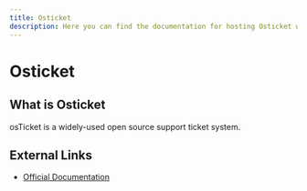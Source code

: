 ```yaml
---
title: Osticket
description: Here you can find the documentation for hosting Osticket with Coolify.
---
```


# Osticket

## What is Osticket

osTicket is a widely-used open source support ticket system.

## External Links

- [Official Documentation](https://docs.osticket.com/en/latest/?utm_source=coolify.io)
